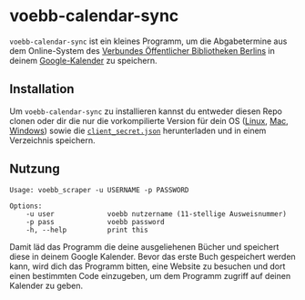 # voebb-calendar-sync

`voebb-calendar-sync` ist ein kleines Programm, um die Abgabetermine aus dem Online-System des [Verbundes Öffentlicher Bibliotheken Berlins](https://www.voebb.de) in deinem [Google-Kalender](https://calendar.google.com) zu speichern.

## Installation

Um `voebb-calendar-sync` zu installieren kannst du entweder diesen Repo clonen oder dir die nur die vorkompilierte Version für dein OS ([Linux](https://github.com/pajowu/voebb-calendar-sync/blob/master/voebb_scraper-linux?raw=true), [Mac](https://github.com/pajowu/voebb-calendar-sync/blob/master/voebb_scraper-mac?raw=true), [Windows](https://github.com/pajowu/voebb-calendar-sync/blob/master/voebb_scraper.exe?raw=true)) sowie die [`client_secret.json`](https://github.com/pajowu/voebb-calendar-sync/raw/master/client_secret.json) herunterladen und in einem Verzeichnis speichern.


## Nutzung

```
Usage: voebb_scraper -u USERNAME -p PASSWORD

Options:
    -u user             voebb nutzername (11-stellige Ausweisnummer)
    -p pass             voebb password
    -h, --help          print this

```

Damit läd das Programm die deine ausgeliehenen Bücher und speichert diese in deinem Google Kalender. Bevor das erste Buch gespeichert werden kann, wird dich das Programm bitten, eine Website zu besuchen 
und dort einen bestimmten Code einzugeben, um dem Programm zugriff auf deinen Kalender zu geben.
